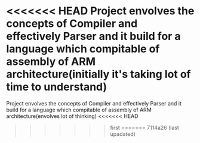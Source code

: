 <<<<<<< HEAD
Project envolves the concepts of Compiler and effectively Parser
and it build for a language which compitable of assembly of ARM architecture(initially it's taking lot of time to understand)
=======
Project envolves the concepts of Compiler and effectively Parser 
and it build for a language which compitable of assembly of ARM architecture(envolves lot of thinking)
<<<<<<< HEAD
>>>>>>> first
=======
>>>>>>> 7114a26 (last upadated)

